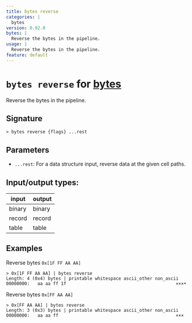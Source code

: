 ```yaml
---
title: bytes reverse
categories: |
  bytes
version: 0.92.0
bytes: |
  Reverse the bytes in the pipeline.
usage: |
  Reverse the bytes in the pipeline.
feature: default
---
```

<!-- This file is automatically generated. Please edit the command in https://github.com/nushell/nushell instead. -->

# `bytes reverse` for [bytes](/commands/categories/bytes.md)

<div class='command-title'>Reverse the bytes in the pipeline.</div>

## Signature

```> bytes reverse {flags} ...rest```

## Parameters

 -  `...rest`: For a data structure input, reverse data at the given cell paths.


## Input/output types:

| input  | output |
| ------ | ------ |
| binary | binary |
| record | record |
| table  | table  |
## Examples

Reverse bytes `0x[1F FF AA AA]`
```nu
> 0x[1F FF AA AA] | bytes reverse
Length: 4 (0x4) bytes | printable whitespace ascii_other non_ascii
00000000:   aa aa ff 1f                                          ×××•

```

Reverse bytes `0x[FF AA AA]`
```nu
> 0x[FF AA AA] | bytes reverse
Length: 3 (0x3) bytes | printable whitespace ascii_other non_ascii
00000000:   aa aa ff                                             ×××

```
